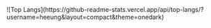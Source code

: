 <div>
  ![Top Langs](https://github-readme-stats.vercel.app/api/top-langs/?username=heeung&layout=compact&theme=onedark)
  
</div>
